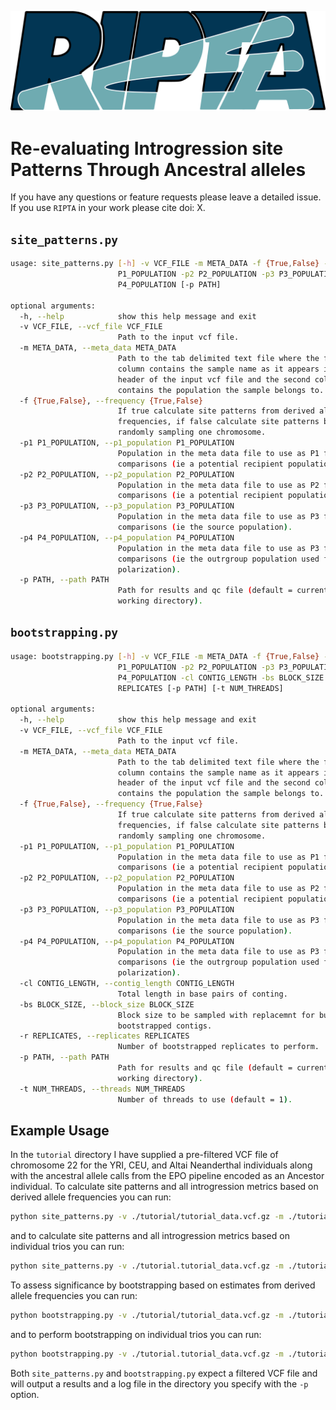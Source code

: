 ![ripta_logo](../ripta_logo.png)

# Re-evaluating Introgression site Patterns Through Ancestral alleles

If you have any questions or feature requests please leave a detailed issue. If you use `RIPTA` in your work please cite doi: X.



## `site_patterns.py`

```bash
usage: site_patterns.py [-h] -v VCF_FILE -m META_DATA -f {True,False} -p1
                        P1_POPULATION -p2 P2_POPULATION -p3 P3_POPULATION -p4
                        P4_POPULATION [-p PATH]

optional arguments:
  -h, --help            show this help message and exit
  -v VCF_FILE, --vcf_file VCF_FILE
                        Path to the input vcf file.
  -m META_DATA, --meta_data META_DATA
                        Path to the tab delimited text file where the first
                        column contains the sample name as it appears in the
                        header of the input vcf file and the second column
                        contains the population the sample belongs to.
  -f {True,False}, --frequency {True,False}
                        If true calculate site patterns from derived allele
                        frequencies, if false calculate site patterns by
                        randomly sampling one chromosome.
  -p1 P1_POPULATION, --p1_population P1_POPULATION
                        Population in the meta data file to use as P1 for
                        comparisons (ie a potential recipient population).
  -p2 P2_POPULATION, --p2_population P2_POPULATION
                        Population in the meta data file to use as P2 for
                        comparisons (ie a potential recipient population).
  -p3 P3_POPULATION, --p3_population P3_POPULATION
                        Population in the meta data file to use as P3 for
                        comparisons (ie the source population).
  -p4 P4_POPULATION, --p4_population P4_POPULATION
                        Population in the meta data file to use as P3 for
                        comparisons (ie the outrgroup population used for
                        polarization).
  -p PATH, --path PATH
                        Path for results and qc file (default = current
                        working directory).
```



## `bootstrapping.py`

```bash
usage: bootstrapping.py [-h] -v VCF_FILE -m META_DATA -f {True,False} -p1
                        P1_POPULATION -p2 P2_POPULATION -p3 P3_POPULATION -p4
                        P4_POPULATION -cl CONTIG_LENGTH -bs BLOCK_SIZE -r
                        REPLICATES [-p PATH] [-t NUM_THREADS]

optional arguments:
  -h, --help            show this help message and exit
  -v VCF_FILE, --vcf_file VCF_FILE
                        Path to the input vcf file.
  -m META_DATA, --meta_data META_DATA
                        Path to the tab delimited text file where the first
                        column contains the sample name as it appears in the
                        header of the input vcf file and the second column
                        contains the population the sample belongs to.
  -f {True,False}, --frequency {True,False}
                        If true calculate site patterns from derived allele
                        frequencies, if false calculate site patterns by
                        randomly sampling one chromosome.
  -p1 P1_POPULATION, --p1_population P1_POPULATION
                        Population in the meta data file to use as P1 for
                        comparisons (ie a potential recipient population).
  -p2 P2_POPULATION, --p2_population P2_POPULATION
                        Population in the meta data file to use as P2 for
                        comparisons (ie a potential recipient population).
  -p3 P3_POPULATION, --p3_population P3_POPULATION
                        Population in the meta data file to use as P3 for
                        comparisons (ie the source population).
  -p4 P4_POPULATION, --p4_population P4_POPULATION
                        Population in the meta data file to use as P3 for
                        comparisons (ie the outrgroup population used for
                        polarization).
  -cl CONTIG_LENGTH, --contig_length CONTIG_LENGTH
                        Total length in base pairs of conting.
  -bs BLOCK_SIZE, --block_size BLOCK_SIZE
                        Block size to be sampled with replacemnt for builidng
                        bootstrapped contigs.
  -r REPLICATES, --replicates REPLICATES
                        Number of bootstrapped replicates to perform.
  -p PATH, --path PATH
                        Path for results and qc file (default = current
                        working directory).
  -t NUM_THREADS, --threads NUM_THREADS
                        Number of threads to use (default = 1).
```



## Example Usage

In the `tutorial` directory I have supplied a pre-filtered VCF file of chromosome 22 for the YRI, CEU, and Altai Neanderthal individuals along with the ancestral allele calls from the EPO pipeline encoded as an Ancestor individual. To calculate site patterns and all introgression metrics based on derived allele frequencies you can run:

```bash
python site_patterns.py -v ./tutorial/tutorial_data.vcf.gz -m ./tutorial/tutorial_meta_data_freqs.txt -f True -p1 YRI -p2 CEU -p3 NEA -p4 ANC -p ./tutorial/freq_results/
```

and to calculate site patterns and all introgression metrics based on individual trios you can run:

```bash
python site_patterns.py -v ./tutorial.tutorial_data.vcf.gz -m ./tutorial/tutorial_meta_data_trios.txt -f False -p1 YRI -p2 CEU -p3 NEA -p4 ANC -p ./tutorial/trio_results/
```

To assess significance by bootstrapping based on estimates from derived allele frequencies you can run:

```bash
python bootstrapping.py -v ./tutorial/tutorial_data.vcf.gz -m ./tutorial/tutorial_meta_data_freqs.txt --frequency -p1 YRI -p2 CEU -p3 NEA -p4 ANC -cl 51304566 -bs 10_000_000 -r 100 -t 10 -p ./tutorial/freq_results/
```

and to perform bootstrapping on individual trios you can run:

```bash
python bootstrapping.py -v ./tutorial.tutorial_data.vcf.gz -m ./tutorial/tutorial_meta_data_trios.txt -p1 YRI -p2 CEU -p3 NEA -p4 ANC -cl 51304566 -bs 10_000_000 -r 100 -t 10 -p ./tutorial/trio_results/
```

Both `site_patterns.py` and `bootstrapping.py` expect a filtered VCF file and will output a results and a log file in the directory you specify with the `-p` option.
